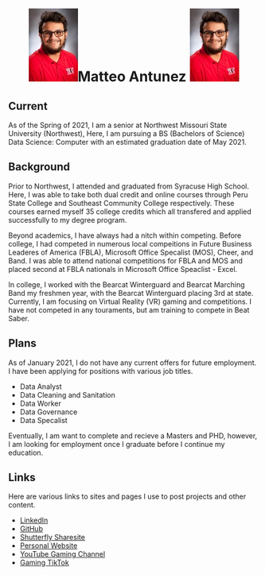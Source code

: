 <div align=center><h1><img src="images/TRiOHeadshot2020.jpg">Matteo Antunez <img src="images/TRiOHeadshot2020.jpg"></h1></div>

## Current
As of the Spring of 2021, I am a senior at Northwest Missouri State University (Northwest), Here, I am pursuing a BS (Bachelors of Science) Data Science: Computer with an estimated graduation date of May 2021.  

## Background
Prior to Northwest, I attended and graduated from Syracuse High School. Here, I was able to take both dual credit and online courses through Peru State College and Southeast Community College respectively. These courses earned myself 35 college credits which all transfered and applied successfully to my degree program.

Beyond academics, I have always had a nitch within competing. Before college, I had competed in numerous local compeitions in Future Business Leaderes of America (FBLA), Microsoft Office Specalist (MOS), Cheer, and Band. I was able to attend national competitions for FBLA and MOS and placed second at FBLA nationals in Microsoft Office Speaclist - Excel. 

In college, I worked with the Bearcat Winterguard and Bearcat Marching Band my freshmen year, with the Bearcat Winterguard placing 3rd at state. Currently, I am focusing on Virtual Reality (VR) gaming and competitions. I have not competed in any touraments, but am training to compete in Beat Saber. 

## Plans
As of January 2021, I do not have any current offers for future employment. I have been applying for positions with various job titles.

* Data Analyst
* Data Cleaning and Sanitation
* Data Worker
* Data Governance
* Data Specalist

Eventually, I am want to complete and recieve a Masters and PHD, however, I am looking for employment once I graduate before I continue my education.

## Links
Here are various links to sites and pages I use to post projects and other content.

* [LinkedIn](https://www.linkedin.com/in/matteo-antunez/)
* [GitHub](https://github.com/matteoantunez)
* [Shutterfly Sharesite](https://antunezphotography.shutterfly.com/)
* [Personal Website](https://matteoantunez.weebly.com/)
* [YouTube Gaming Channel](https://www.youtube.com/channel/UCBF1v_u1Ad_0lSr2UjHRVaQ)
* [Gaming TikTok](https://vm.tiktok.com/ZMJTV7GV1/)

